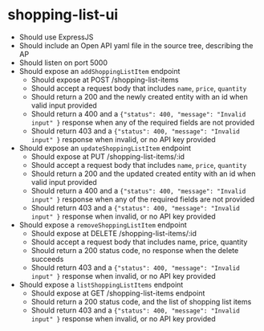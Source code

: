 # shopping-list-ui

- Should use ExpressJS
- Should include an Open API yaml file in the source tree, describing the AP
- Should listen on port 5000
- Should expose an `addShoppingListItem` endpoint
    * Should expose at POST /shopping-list-items
    * Should accept a request body that includes `name`, `price`, `quantity`
    * Should return a 200 and the newly created entity with an id when valid input provided
    * Should return a 400 and a `{"status": 400, "message": "Invalid input" }` response when any of the required fields are not provided
    * Should return 403 and a `{"status": 400, "message": "Invalid input" }` response when invalid, or no API key provided
- Should expose an `updateShoppingListItem` endpoint
    * Should expose at PUT /shopping-list-items/:id
    * Should accept a request body that includes `name`, `price`, `quantity`
    * Should return a 200 and the updated created entity with an id when valid input provided
    * Should return a 400 and a `{"status": 400, "message": "Invalid input" }` response when any of the required fields are not provided
    * Should return 403 and a `{"status": 400, "message": "Invalid input" }` response when invalid, or no API key provided
- Should expose a `removeShoppingListItem` endpoint
    * Should expose at DELETE /shopping-list-items/:id
    * Should accept a request body that includes name, price, quantity
    * Should return a 200 status code, no response when the delete succeeds
    * Should return 403 and a `{"status": 400, "message": "Invalid input" }` response when invalid, or no API key provided
- Should expose a `listShoppingListItems` endpoint
    * Should expose at GET /shopping-list-items endpoint
    * Should return a 200 status code, and the list of shopping list items
    * Should return 403 and a `{"status": 400, "message": "Invalid input" }` response when invalid, or no API key provided
